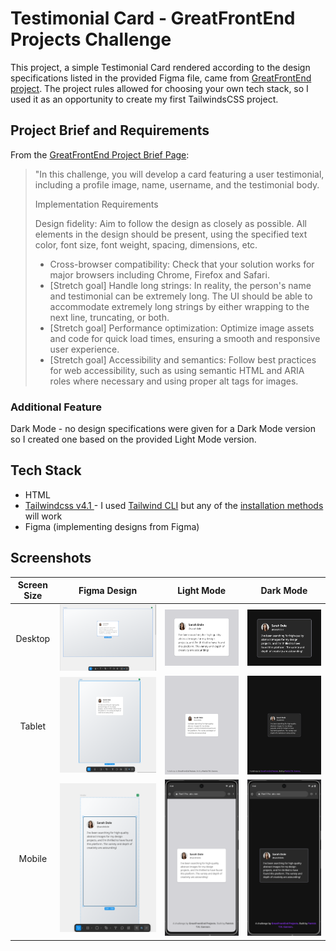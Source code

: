<!-- Use Ctrl/Cmd + Shift + V in VS Code to preview this Markdown file. -->

# Testimonial Card - GreatFrontEnd Projects Challenge

This project, a simple Testimonial Card rendered according to the design specifications listed in the provided Figma file, came from [GreatFrontEnd project](https://www.greatfrontend.com/projects/challenges/testimonial-card). The project rules allowed for choosing your own tech stack, so I used it as an opportunity to create my first TailwindsCSS project.

## Project Brief and Requirements

From the [GreatFrontEnd Project Brief Page](https://www.greatfrontend.com/projects/challenges/testimonial-card):

> "In this challenge, you will develop a card featuring a user testimonial, including a profile image, name, username, and the testimonial body.
>
> Implementation Requirements
>
> Design fidelity: Aim to follow the design as closely as possible. All elements in the design should be present, using the specified text color, font size, font weight, spacing, dimensions, etc.
>
> - Cross-browser compatibility: Check that your solution works for major browsers including Chrome, Firefox and Safari.
> - [Stretch goal] Handle long strings: In reality, the person's name and testimonial can be extremely long. The UI should be able to accommodate extremely long strings by either wrapping to the next line, truncating, or both.
> - [Stretch goal] Performance optimization: Optimize image assets and code for quick load times, ensuring a smooth and responsive user experience.
> - [Stretch goal] Accessibility and semantics: Follow best practices for web accessibility, such as using semantic HTML and ARIA roles where necessary and using proper alt tags for images.

### Additional Feature

Dark Mode - no design specifications were given for a Dark Mode version so I created one based on the provided Light Mode version.

## Tech Stack

- HTML
- [Tailwindcss v4.1 ](https://tailwindcss.com) - I used [Tailwind CLI](https://tailwindcss.com/docs/installation/tailwind-cli) but any of the [installation methods](https://tailwindcss.com/docs/installation/using-vite) will work
- Figma (implementing designs from Figma)

## Screenshots




| Screen Size | Figma Design | Light Mode | Dark Mode |
|:-------------:|:--------------:|:------------:|:-----------:|
| Desktop     |![Screenshot of Figma Design for Desktop-Light version](/designs/figma-desktop-design-scale-dwn.png) | ![Screenshot of Desktop version in Light Mode](/img/Testimonial-Card-Light.png) | ![Screenshot of Desktop version in Dark Mode](/img/Testimonial-Card-Dark.png) |
| Tablet      | ![Screenshot of Figma Design for tablet-Light version](/designs/figma-tablet-design.png)| ![Screenshot of Tablet version in Light Mode](/img/screenshot-tablet-light.png) | ![Screenshot of Tablet version in Dark Mode](/img/screenshot-tablet-dark.png) |
| Mobile      | ![Screenshot of Figma Design for mobile-Light version](/designs/figma-mobile-design.png) | ![Screenshot of Mobile version in Light Mode](/img/screenshot-mobile-light.png) |![Screenshot of Mobile version in Dark Mode](/img/screenshot-mobile-dark.png)     |